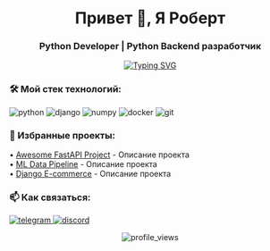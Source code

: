 <!-- Заголовок и анимированная строка -->
<h1 align="center">Привет 👋, Я Роберт</h1>
<h3 align="center">Python Developer | Python Backend разработчик</h3>

<p align="center">
  <a href="https://git.io/typing-svg">
    <img src="https://readme-typing-svg.demolab.com?font=Fira+Code&pause=1000&width=435&lines=print(%22Hello%2C+World!%22);import+this;while(True%3A+learn())" alt="Typing SVG" />
  </a>
</p>

<!-- Бейджи технологий -->
<h3 align="left">🛠️ Мой стек технологий:</h3>
<p align="left">
  <img src="https://img.shields.io/badge/python-3670A0?style=for-the-badge&logo=python&logoColor=ffdd54" alt="python"/>
  <img src="https://img.shields.io/badge/django-%23092E20.svg?style=for-the-badge&logo=django&logoColor=white" alt="django"/>
  <img src="https://img.shields.io/badge/numpy-%23013243.svg?style=for-the-badge&logo=numpy&logoColor=white" alt="numpy"/>
  <img src="https://img.shields.io/badge/docker-%230db7ed.svg?style=for-the-badge&logo=docker&logoColor=white" alt="docker"/>
  <img src="https://img.shields.io/badge/git-%23F05033.svg?style=for-the-badge&logo=git&logoColor=white" alt="git"/>
</p>


<!-- Проекты -->
<h3 align="left">🚀 Избранные проекты:</h3>
<p>
  • <a href="ССЫЛКА_НА_РЕПО">Awesome FastAPI Project</a> - Описание проекта<br>
  • <a href="ССЫЛКА_НА_РЕПО">ML Data Pipeline</a> - Описание проекта<br>
  • <a href="ССЫЛКА_НА_РЕПО">Django E-commerce</a> - Описание проекта
</p>

<!-- Контакты -->
<h3 align="left">📫 Как связаться:</h3>
<p align="left">

  <a href="https://t.me/robert_no_name">
    <img src="https://img.shields.io/badge/Telegram-2CA5E0?style=for-the-badge&logo=telegram&logoColor=white" alt="telegram"/>
  </a>
    <a href="https://discord.com/users/rgb_print">
    <img src="https://img.shields.io/badge/Discord-%235865F2.svg?style=for-the-badge&logo=discord&logoColor=white" alt="discord"/>
  </a>
</p>

<!-- Заключительная строка -->
<p align="center">
  <img src="https://komarev.com/ghpvc/?username=programmerTT&label=Profile%20views&color=0e75b6&style=flat" alt="profile_views" />
</p>
